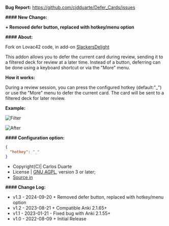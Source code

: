 
<b>Bug Report:</b> <a href="https://github.com/cjdduarte/Defer_Cards/issues">https://github.com/cjdduarte/Defer_Cards/issues</a>

<b>#### New Change:</b>

<b>+ Removed defer button, replaced with hotkey/menu option</b>

<b>#### About:</b>

Fork on Lovac42 code, in add-on <a href="https://github.com/lovac42/SlackersDelight">SlackersDelight</a>

This addon allows you to defer the current card during review, sending it to a filtered deck for review at a later time. Instead of a button, deferring can be done using a keyboard shortcut or via the "More" menu.

<b>How it works:</b>

During a review session, you can press the configured hotkey (default:"\_") or use the "More" menu to defer the current card. The card will be sent to a filtered deck for later review.


<b>Example:</b>

<img src="https://i.ibb.co/fDWK034/image.png" alt="Filter"><br>

<img src="https://i.ibb.co/gvghfxm/image.png" alt="After"><br>

<b>#### Configuration option:</b>

```json
{
  "hotkey": "_"
}
```

<ul>
  <li>Copyright(C)| Carlos Duarte</li>
  <li>License | <a href="http://www.gnu.org/licenses/agpl.html">GNU AGPL</a>, version 3 or later;</li>
  <li><a href="https://github.com/cjdduarte/Defer_Cards">Source in</a></li>
</ul>

<b>#### Change Log:</b>

<ul>
  <li>v1.3 - 2024-09-20 + Removed defer button, replaced with hotkey/menu option</li>
  <li>v1.2 - 2023-08-21 + Compatible Anki 2.1.65+</li>
  <li>v1.1 - 2023-01-21 - Fixed bug with Anki 2.1.55+</li>
  <li>v1.0 - 2022-08-09 + Initial Release</li>
</ul>
